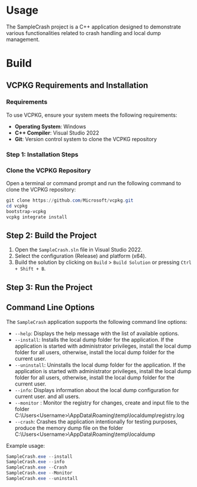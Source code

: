 # Usage
The SampleCrash project is a C++ application designed to demonstrate various functionalities related to crash handling and local dump management.

# Build

## VCPKG Requirements and Installation

### Requirements
To use VCPKG, ensure your system meets the following requirements:
- **Operating System**: Windows
- **C++ Compiler**: Visual Studio 2022
- **Git**: Version control system to clone the VCPKG repository

### Step 1: Installation Steps

### Clone the VCPKG Repository
Open a terminal or command prompt and run the following command to clone the VCPKG repository:
```powershell
git clone https://github.com/Microsoft/vcpkg.git
cd vcpkg
bootstrap-vcpkg
vcpkg integrate install
```
## Step 2: Build the Project
1. Open the `SampleCrash.sln` file in Visual Studio 2022.
2. Select the configuration (Release) and platform (x64).
3. Build the solution by clicking on `Build` > `Build Solution` or pressing `Ctrl + Shift + B`.

## Step 3: Run the Project

## Command Line Options

The `SampleCrash` application supports the following command line options:

- `--help`: Displays the help message with the list of available options.
- `--install`: Installs the local dump folder for the application.
               If the application is started with administrator privileges, install the local dump folder for all users, otherwise, install the local dump folder for the current user.
- `--uninstall`: Uninstalls the local dump folder for the application.
                If the application is started with administrator privileges, install the local dump folder for all users, otherwise, install the local dump folder for the current user.
- `--info`: Displays information about the local dump configuration for current user. and all users.
- `--monitor` : Monitor the registry for changes, create and input file to the folder C:\Users\<Username>\AppData\Roaming\temp\localdump\registry.log
- `--crash`: Crashes the application intentionally for testing purposes, produce the memory dump file on the folder C:\Users\<Username>\AppData\Roaming\temp\localdump


Example usage:
```powershell
SampleCrash.exe --install
SampleCrash.exe --info
SampleCrash.exe --Crash
SampleCrash.exe --Monitor
SampleCrash.exe --uninstall
```